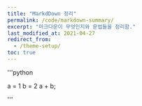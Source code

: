 ```yaml
---
title: "MarkdDown 정리"
permalink: /code/markdown-summary/
excerpt: "마크다운이 무엇인지와 문법들을 정리함."
last_modified_at: 2021-04-27
redirect_from:
  - /theme-setup/
toc: true
---
```


'''python

a = 1
b = 2
a + b;

'''
